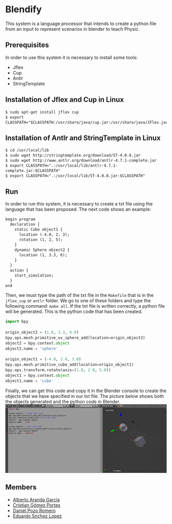 # Blendify
This system is a language processor that intends to create a python file from an input to represent scenarios in blender to 
teach Physic.

## Prerequisites
In order to use this system it is necessary to install some tools:
* Jflex
* Cup
* Antlr
* StringTemplate

## Installation of Jflex and Cup in Linux
```
$ sudo apt-get install jflex cup
$ export CLASSPATH="$CLASSPATH:/usr/share/java/cup.jar:/usr/share/java/JFlex.jar"
```

## Installation of Antlr and StringTemplate in Linux
```
$ cd /usr/local/lib
$ sudo wget http://stringtemplate.org/download/ST-4.0.8.jar
$ sudo wget http://www.antlr.org/download/antlr-4.7.1-complete.jar
$ export CLASSPATH=".:/usr/local/lib/antlr-4.7.1-complete.jar:$CLASSPATH"
$ export CLASSPATH=".:/usr/local/lib/ST-4.0.8.jar:$CLASSPATH"
```

## Run
In order to run this system, it is necessary to create a txt file using the language that has been proposed. The next code shows
an example:
```
begin program
  declaration {
    static Cube object1 {
      location (-4.0, 2, 3);
      rotation (1, 2, 5);
    }
    dynamic Sphere object2 {
      location (1, 3.3, 6);
    }
  }
  action {
    start_simulation;
  }
end
```
Then, we must type the path of the txt file in the ``Makefile`` that is in the ``jflex_cup`` or ``antlr`` folder. We go to one
of these folders and type the following command: ``make all``. If the txt file is written correctly, a python file will be
generated. This is the python code that has been created.
```python
import bpy

origin_object2 = (1.0, 3.3, 6.0)
bpy.ops.mesh.primitive_uv_sphere_add(location=origin_object2)
object2 = bpy.context.object
object2.name = 'sphere'

origin_object1 = (-4.0, 2.0, 3.0)
bpy.ops.mesh.primitive_cube_add(location=origin_object1)
bpy.ops.transform.rotate(axis=(1.0, 2.0, 5.0))
object1 = bpy.context.object
object1.name = 'cube'
```
Finally, we can get this code and copy it in the Blender console to create the objects that we have specified in our txt file. 
The picture below shows both the objects generated and the python code in Blender.
![Map](https://github.com/Edusanc95/Blendify/blob/master/images/test.png)

## Members
* [Alberto Aranda García](https://github.com/aarandag)
* [Cristian Gómez Portes](https://github.com/Cris21395)
* [Daniel Pozo Romero](https://github.com/dpozo)
* [Eduardo Snchez Lopez](https://github.com/Edusanc95)
